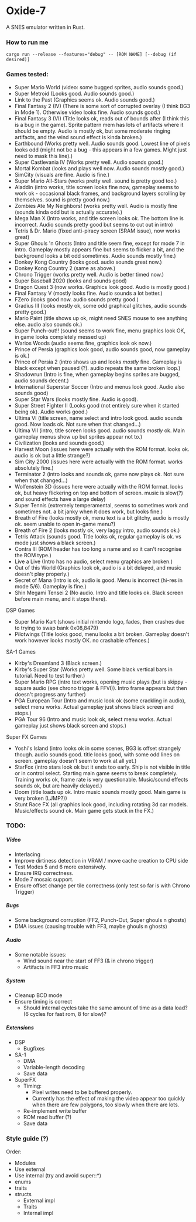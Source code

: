 # Oxide-7
A SNES emulator written in Rust.

### How to run me
`cargo run --release --features="debug" -- [ROM NAME] [--debug (if desired)]`

### Games tested:
* Super Mario World (video: some bugged sprites, audio sounds good.)
* Super Metroid (Looks good. Audio sounds good.)
* Link to the Past (Graphics seems ok. Audio sounds good.)
* Final Fantasy 2 (IV) (There is some sort of corrupted overlay (I think BG3 in Mode 1). Otherwise video looks fine. Audio sounds good.)
* Final Fantasy 3 (VI) (Title looks ok, reads out of bounds after (I think this is a bug in the game). Sprite pattern mem has lots of artifacts where it should be empty. Audio is mostly ok, but some moderate ringing artifacts, and the wind sound effect is kinda broken.)
* Earthbound (Works pretty well. Audio sounds good. Lowest line of pixels looks odd (might not be a bug - this appears in a few games. Might just need to mask this line).)
* Super Castlevania IV (Works pretty well. Audio sounds good.)
* Mortal Kombat (looks and plays well now. Audio sounds mostly good.)
* SimCity (visuals are fine. Audio is fine.)
* Super Mario All-Stars (works pretty well. sound is pretty good too.)
* Aladdin (intro works, title screen looks fine now, gameplay seems to work ok - occasional black frames, and background layers scrolling by themselves. sound is pretty good now.)
* Zombies Ate My Neighbors! (works pretty well. Audio is mostly fine (sounds kinda odd but is actually accurate).)
* Mega Man X (Intro works, and title screen looks ok. The bottom line is incorrect. Audio sounds pretty good but seems to cut out in intro)
* Tetris & Dr. Mario (fixed anti-piracy screen (SRAM issue), now works great)
* Super Ghouls 'n Ghosts (Intro and title seem fine, except for mode 7 in intro. Gameplay mostly appears fine but seems to flicker a bit, and the background looks a bit odd sometimes. Audio sounds mostly fine.)
* Donkey Kong Country (looks good. audio sounds great now.)
* Donkey Kong Country 2 (same as above.)
* Chrono Trigger (works pretty well. Audio is better timed now.)
* Super Baseball 2020 (looks and sounds good)
* Dragon Quest 3 (now works. Graphics look good. Audio is mostly good.)
* Final Fantasy V (mostly looks fine. Audio sounds a lot better.)
* FZero (looks good now. audio sounds pretty good.)
* Gradius III (looks mostly ok, some odd graphical glitches, audio sounds pretty good.)
* Mario Paint (title shows up ok, might need SNES mouse to see anything else. audio also sounds ok.)
* Super Punch-out!! (sound seems to work fine, menu graphics look OK, in game looks completely messed up)
* Warios Woods (audio seems fine, graphics look ok now.)
* Prince of Persia (graphics look good, audio sounds good, now gameplay is ok.)
* Prince of Persia 2 (intro shows up and looks _mostly_ fine. Gameplay is black except when paused (?). audio repeats the same broken loop.)
* Shadowrun (Intro is fine, when gameplay begins sprites are bugged, audio sounds decent.)
* International Superstar Soccer (Intro and menus look good. Audio also sounds good)
* Super Star Wars (looks mostly fine. Audio is good).
* Super Street Fighter II (Looks good (not entirely sure when it started being ok). Audio works good.)
* Ultima VI (title screen, name select and intro look good. audio sounds good. Now loads ok. Not sure when that changed...)
* Ultima VII (intro, title screen looks good. audio sounds _mostly_ ok. Main gameplay menus show up but sprites appear not to.)
* Civilization (looks and sounds good.)
* Harvest Moon (issues here were actually with the ROM format. looks ok. audio is ok but a little strange?)
* Sim City 2000 (issues here were actually with the ROM format. works absolutely fine.)
* Terminator 2 (intro looks and sounds ok, game now plays ok. Not sure when that changed...)
* Wolfenstein 3D (issues here were actually with the ROM format. looks ok, but heavy flickering on top and bottom of screen. music is slow(?) and sound effects have a large delay)
* Super Tennis (extremely temperamental, seems to sometimes work and sometimes not. a bit janky when it does work, but looks fine.)
* Breath of Fire (looks mostly ok, menu text is a bit glitchy, audio is mostly ok. seem unable to open in-game menu?)
* Breath of Fire 2 (looks mostly ok, very laggy intro, audio sounds ok.)
* Tetris Attack (sounds good. Title looks ok, regular gameplay is ok. vs mode just shows a black screen.)
* Contra III (ROM header has too long a name and so it can't recognise the ROM type.)
* Live a Live (Intro has no audio, select menu graphics are broken.)
* Out of this World (Graphics look ok, audio is a bit delayed, and music doesn't play properly.)
* Secret of Mana (Intro is ok, audio is good. Menu is incorrect (hi-res in mode 5/6). Gameplay is fine.)
* Shin Megami Tensei 2 (No audio. Intro and title looks ok. Black screen before main menu, and it stops there).

DSP Games
* Super Mario Kart (shows initial nintendo logo, fades, then crashes due to trying to swap bank 0x08,8479)
* Pilotwings (Title looks good, menu looks a bit broken. Gameplay doesn't work however looks mostly OK. no crashable offences.)

SA-1 Games
* Kirby's Dreamland 3 (Black screen.)
* Kirby's Super Star (Works pretty well. Some black vertical bars in tutorial. Need to test further.)
* Super Mario RPG (intro text works, opening music plays (but is skippy - square audio (see chrono trigger & FFVI)). Intro frame appears but then doesn't progress any further)
* PGA European Tour (Intro and music look ok (some crackling in audio), select menu works. Actual gameplay just shows black screen and stops.)
* PGA Tour 96 (Intro and music look ok, select menu works. Actual gameplay just shows black screen and stops.)

Super FX Games
* Yoshi's Island (intro looks ok in some scenes, BG3 is offset strangely though. audio sounds good. title looks good, with some odd lines on screen. gameplay doesn't seem to work at all yet.)
* StarFox (intro stars look ok but it ends too early. Ship is not visible in title or in control select. Starting main game seems to break completely. Training works ok, frame rate is very questionable. Music/sound effects sounds ok, but are heavily delayed.)
* Doom (title loads up ok. Intro music sounds mostly good. Main game is very broken (LJMP?))
* Stunt Race FX (all graphics look good, including rotating 3d car models. Music/effects sound ok. Main game gets stuck in the FX.)

### TODO:

##### Video
- Interlacing
- Improve dirtiness detection in VRAM / move cache creation to CPU side
- Test Modes 5 and 6 more extensively.
- Ensure IRQ correctness.
- Mode 7 mosaic support.
- Ensure offset change per tile correctness (only test so far is with Chrono Trigger)

##### Bugs
- Some background corruption (FF2, Punch-Out, Super ghouls n ghosts)
- DMA issues (causing trouble with FF3, maybe ghouls n ghosts)

##### Audio
- Some notable issues:
    - Wind sound near the start of FF3 (& in chrono trigger)
    - Artifacts in FF3 intro music

##### System
- Cleanup BCD mode
- Ensure timing is correct
    - Should internal cycles take the same amount of time as a data load? (6 cycles for fast rom, 8 for slow)?

##### Extensions
- DSP
    - Bugfixes
- SA-1
    - DMA
    - Variable-length decoding
    - Save data
- SuperFX
    - Timing:
        - Pixel writes need to be buffered properly.
        - Currently has the effect of making the video appear too quickly when there are few polygons, too slowly when there are lots.
    - Re-implement write buffer
    - ROM read buffer (?)
    - Save data

### Style guide (?)
Order:
- Modules
- Use external
- Use internal (try and avoid super::*)
- enums
- traits
- structs
    - External impl
    - Traits
    - Internal impl